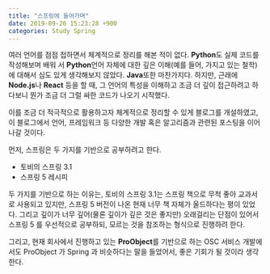 ```yaml
---
title: "스프링에 들어가며"
date: 2019-09-26 15:23:28 +900
categories: Study Spring
---
```


여러 언어를 점점 접하면서 체계적으로 정리를 해본 적이 없다. **Python**도 실제 코드를 작성해보며 배워  서 **Python**언어 자체에 대한 깊은 이해(예를 들어, 가지고 있는 철학)에 대해서 심도 있게 생각해보지 않았다. **Java**또한 마찬가지다. 하지만, 근래에 **Node.js**나 **React** 등을 할 때, 그 언어의 특성을 이해하고 조금 더 깊이 접근하려고 하다보니 뭔가 조금 더 그럴 싸한 코드가 나오기 시작했다. 

이를 조금 더 적극적으로 활용하고자 체계적으로 정리할 수 있게 블로그를 개설하였고, 이 블로그에서 언어, 프레임워크 등 다양한 개발 혹은 알고리즘과 관련된 포스팅을 이어 나갈 것이다. 

먼저, 스프링은 두 가지를 기반으로 공부하려고 한다. 

- 토비의 스프링 3.1
- 스프링 5 레시피

두 가지를 기반으로 하는 이유는, 토비의 스프링 3.1는 스프링 책으로 무척 좋아 교과서로 사용되고 있지만, 스프링 5 버전이 나온 현재 너무 책 자체가 올드하다는 평이 있었다. 그리고 깊이가 너무 깊어(물론 깊이가 깊은 것은 좋지만) 오래걸리는 단점이 있어서 스프링 5 를 우선적으로 공부하되, 모르는 것을 참조하는 형식으로 진행하려 한다. 

그리고, 현재 회사에서 진행하고 있는 **ProObject**를 기반으로 하는 OSC 서비스 개발에서도 ProObject 가 Spring 과 비슷하다는 말을 들었어서, 좋은 기회가 될 것이라 생각한다. 
